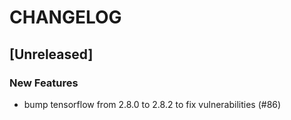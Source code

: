 # CHANGELOG

## [Unreleased]

### New Features

- bump tensorflow from 2.8.0 to 2.8.2 to fix vulnerabilities (#86)


